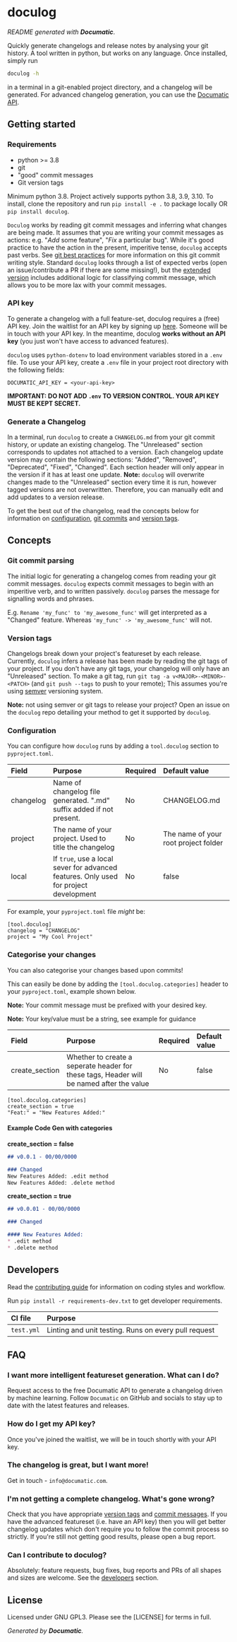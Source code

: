 # doculog

_README generated with **Documatic**_.

Quickly generate changelogs
and release notes
by analysing your git history.
A tool written in python,
but works on any language.
Once installed,
simply run

```bash
doculog -h
```

in a terminal
in a git-enabled
project directory,
and a changelog will be generated.
For advanced changelog generation,
you can use the [Documatic API](#api-key).

## Getting started

### Requirements

* python >= 3.8
* git
* "good" commit messages
* Git version tags

Minimum python 3.8.
Project actively supports python 3.8,
3.9,
3.10.
To install,
clone the repository
and run `pip install -e .`
to package locally
OR
`pip install doculog`.

`Doculog` works by reading git commit messages
and inferring what changes are being made.
It assumes that you are writing
your commit messages as actions:
e.g. "_Add_ some feature",
"_Fix_ a particular bug".
While it's good practice to have the action
in the present,
imperitive tense,
`doculog` accepts past verbs.
See [git best practices](https://cbea.ms/git-commit/#imperative)
for more information
on this git commit writing style.
Standard `doculog` looks through a list
of expected verbs
(open an issue/contribute a PR if there are some missing!),
but the [extended version](#api-key)
includes additional logic
for classifying commit message,
which allows you to be more lax
with your commit messages.

### API key

To generate a changelog
with a full feature-set,
doculog requires a (free)
API key.
Join the waitlist
for an API key
by signing up [here](https://www.documatic.com).
Someone will be in touch with your API key.
In the meantime,
doculog **works without an API key**
(you just won't have access to advanced features).

`doculog` uses `python-dotenv`
to load environment variables
stored in a `.env` file.
To use your API key,
create a `.env` file
in your project root directory
with the following fields:

```
DOCUMATIC_API_KEY = <your-api-key>
```

**IMPORTANT: DO NOT ADD `.env` TO VERSION CONTROL.
YOUR API KEY MUST BE KEPT SECRET.**


### Generate a Changelog

In a terminal,
run `doculog`
to create
a `CHANGELOG.md`
from your git commit history,
or update an existing changelog.
The "Unreleased" section corresponds to updates
not attached to a version.
Each changelog update version
may contain the following sections:
"Added",
"Removed",
"Deprecated",
"Fixed",
"Changed".
Each section header will only appear
in the version
if it has at least one update.
**Note:** `doculog` will overwrite changes made
to the "Unreleased" section
every time it is run,
however tagged versions are not overwritten.
Therefore,
you can manually edit
and add updates
to a version release.

To get the best out of the changelog,
read the concepts below
for information on
[configuration](#configuration),
[git commits](#git-commit-parsing)
and [version tags](#version-tags).

## Concepts

### Git commit parsing

The initial logic for generating a changelog
comes from reading
your git commit messages.
`doculog`
expects
commit messages to begin with an imperitive verb,
and to written passively.
`doculog` parses the message for signalling words
and phrases.

E.g. `Rename 'my_func' to 'my_awesome_func'`
will get interpreted as a "Changed" feature.
Whereas `'my_func' -> 'my_awesome_func'`
will not.

### Version tags

Changelogs break down your project's featureset
by each release.
Currently,
`doculog` infers a release has been made
by reading the git tags of your project.
If you don't have any git tags,
your changelog will only have an "Unreleased" section.
To make a git tag,
run `git tag -a v<MAJOR>-<MINOR>-<PATCH>`
(and `git push --tags` to push to your remote);
This assumes you're using [semver](https://www.mariokandut.com/what-is-semantic-versioning-semver/)
versioning system.

**Note:** not using semver or git tags to release your project?
Open an issue on the `doculog` repo
detailing your method to get it supported
by `doculog`.

### Configuration

You can configure how `doculog` runs
by adding a `tool.doculog` section
to `pyproject.toml`.

| Field | Purpose | Required | Default value |
|:------|:--------|:---------|:--------------|
| changelog | Name of changelog file generated. ".md" suffix added if not present. | No | CHANGELOG.md |
| project | The name of your project. Used to title the changelog | No | The name of your root project folder |
| local | If `true`, use a local sever for advanced features. Only used for project development | No | false |

For example,
your `pyproject.toml` file _might_ be:

```
[tool.doculog]
changelog = "CHANGELOG"
project = "My Cool Project"
```

### Categorise your changes

You can also categorise your changes based upon commits!

This can easily be done by adding the `[tool.doculog.categories]`
header to your `pyproject.toml`, example shown below.

**Note:** Your commit message must be prefixed with your desired key.

**Note:** Your key/value must be a string, see example for guidance

| Field | Purpose | Required | Default value |
|:------|:--------|:---------|:--------------|
| create_section | Whether to create a seperate header for these tags, Header will be named after the value | No | false

```
[tool.doculog.categories]
create_section = true
"Feat:" = "New Features Added:"
```

#### Example Code Gen with categories
**create_section = false**
```md
## v0.0.1 - 00/00/0000

### Changed
New Features Added: .edit method
New Features Added: .delete method
```

**create_section = true**
```md
## v0.0.01 - 00/00/0000

### Changed

#### New Features Added:
* .edit method
* .delete method
```

## Developers

Read the [contributing guide](CONTRIBUTING.md)
for information on coding styles
and workflow.

Run `pip install -r requirements-dev.txt`
to get developer requirements.

| CI file | Purpose |
|:--------|:--------|
| `test.yml` | Linting and unit testing. Runs on every pull request |

## FAQ

### I want more intelligent featureset generation. What can I do?

Request access to the free Documatic API
to generate a changelog
driven by machine learning.
Follow `Documatic` on GitHub
and socials
to stay up to date
with the latest features
and releases.

### How do I get my API key?

Once you've joined the waitlist,
we will be in touch shortly
with your API key.

### The changelog is great, but I want more!

Get in touch - `info@documatic.com`.

### I'm not getting a complete changelog. What's gone wrong?

Check that you have appropriate [version tags](#version-tags)
and [commit messages](#git-commit-parsing).
If you have the advanced featureset
(i.e. have an API key)
then you will get better changelog updates
which don't require you to follow
the commit process
so strictly.
If you're still not getting good results,
please open a bug report.

### Can I contribute to doculog?

Absolutely:
feature requests,
bug fixes,
bug reports
and PRs of all shapes and sizes
are welcome.
See the [developers](#developers)
section.

## License

Licensed under GNU GPL3.
Please see the [LICENSE]
for terms in full.

_Generated by **Documatic**._

